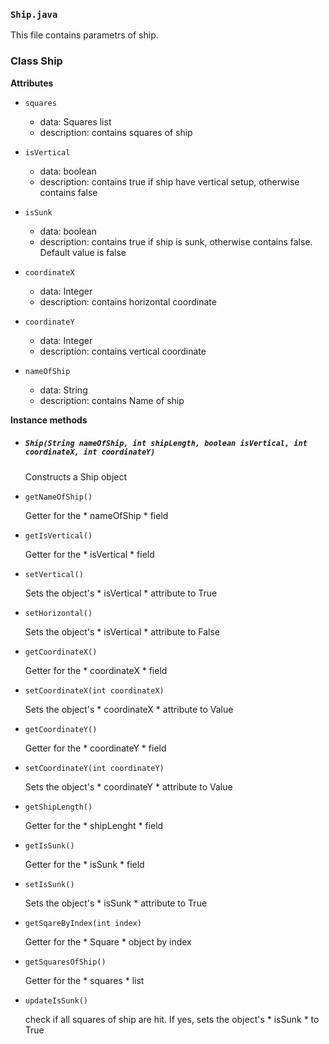 ### `Ship.java`

This file contains parametrs of ship.

### Class Ship

__Attributes__

* `squares`
  - data: Squares list
  - description: contains squares of ship

* `isVertical`
  - data: boolean
  - description: contains true if ship have vertical setup, otherwise contains false

* `isSunk`
  - data: boolean
  - description: contains true if ship is sunk, otherwise contains false. Default value is false

* `coordinateX`
  - data: Integer
  - description: contains horizontal coordinate

* `coordinateY`
  - data: Integer
  - description: contains vertical coordinate

* `nameOfShip`
  - data: String
  - description: contains Name of ship

__Instance methods__

* ##### `Ship(String nameOfShip, int shipLength, boolean isVertical, int coordinateX, int coordinateY)`

  Constructs a Ship object

* `getNameOfShip()`

  Getter for the * nameOfShip * field

* `getIsVertical()`

  Getter for the * isVertical * field

* `setVertical()`

  Sets the object's * isVertical * attribute to True

* `setHorizontal()`

  Sets the object's * isVertical * attribute to False

* `getCoordinateX()`

  Getter for the * coordinateX * field

* `setCoordinateX(int coordinateX)`

  Sets the object's * coordinateX * attribute to Value

* `getCoordinateY()`

  Getter for the * coordinateY * field

* `setCoordinateY(int coordinateY)`

  Sets the object's * coordinateY * attribute to Value

* `getShipLength()`

  Getter for the * shipLenght * field

* `getIsSunk()`

  Getter for the * isSunk * field

* `setIsSunk()`

  Sets the object's * isSunk * attribute to True

* `getSqareByIndex(int index)`

  Getter for the * Square * object by index

* `getSquaresOfShip()`

  Getter for the * squares * list

* `updateIsSunk()`

  check if all squares of ship are hit. If yes, sets the object's * isSunk * to True
